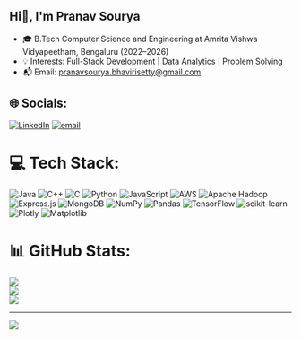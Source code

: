 ## Hi👋, I'm Pranav Sourya 

- 🎓 B.Tech Computer Science and Engineering at Amrita Vishwa Vidyapeetham, Bengaluru (2022–2026)<br/>
- 💡 Interests: Full-Stack Development | Data Analytics | Problem Solving<br/>
- 📬 Email: pranavsourya.bhavirisetty@gmail.com<br/>




## 🌐 Socials:
[![LinkedIn](https://img.shields.io/badge/LinkedIn-%230077B5.svg?logo=linkedin&logoColor=white)](https://www.linkedin.com/in/pranavsourya-bhavirisetty-974865290/)
 [![email](https://img.shields.io/badge/Email-D14836?logo=gmail&logoColor=white)](mailto:pranavsourya.bhavirisetty@gmail.com) 

# 💻 Tech Stack:
![Java](https://img.shields.io/badge/java-%23ED8B00.svg?style=for-the-badge&logo=openjdk&logoColor=white) ![C++](https://img.shields.io/badge/c++-%2300599C.svg?style=for-the-badge&logo=c%2B%2B&logoColor=white) ![C](https://img.shields.io/badge/c-%2300599C.svg?style=for-the-badge&logo=c&logoColor=white) ![Python](https://img.shields.io/badge/python-3670A0?style=for-the-badge&logo=python&logoColor=ffdd54) ![JavaScript](https://img.shields.io/badge/javascript-%23323330.svg?style=for-the-badge&logo=javascript&logoColor=%23F7DF1E) ![AWS](https://img.shields.io/badge/AWS-%23FF9900.svg?style=for-the-badge&logo=amazon-aws&logoColor=white) ![Apache Hadoop](https://img.shields.io/badge/Apache%20Hadoop-66CCFF?style=for-the-badge&logo=apachehadoop&logoColor=black) ![Express.js](https://img.shields.io/badge/express.js-%23404d59.svg?style=for-the-badge&logo=express&logoColor=%2361DAFB) ![MongoDB](https://img.shields.io/badge/MongoDB-%234ea94b.svg?style=for-the-badge&logo=mongodb&logoColor=white) ![NumPy](https://img.shields.io/badge/numpy-%23013243.svg?style=for-the-badge&logo=numpy&logoColor=white) ![Pandas](https://img.shields.io/badge/pandas-%23150458.svg?style=for-the-badge&logo=pandas&logoColor=white) ![TensorFlow](https://img.shields.io/badge/TensorFlow-%23FF6F00.svg?style=for-the-badge&logo=TensorFlow&logoColor=white) ![scikit-learn](https://img.shields.io/badge/scikit--learn-%23F7931E.svg?style=for-the-badge&logo=scikit-learn&logoColor=white) ![Plotly](https://img.shields.io/badge/Plotly-%233F4F75.svg?style=for-the-badge&logo=plotly&logoColor=white) ![Matplotlib](https://img.shields.io/badge/Matplotlib-%23ffffff.svg?style=for-the-badge&logo=Matplotlib&logoColor=black)
# 📊 GitHub Stats:
![](https://github-readme-stats.vercel.app/api?username=pranavSOURYA18&theme=calm&hide_border=false&include_all_commits=false&count_private=false)<br/>
![](https://nirzak-streak-stats.vercel.app/?user=pranavSOURYA18&theme=calm&hide_border=false)<br/>
![](https://github-readme-stats.vercel.app/api/top-langs/?username=pranavSOURYA18&theme=calm&hide_border=false&include_all_commits=false&count_private=false&layout=compact)

---
[![](https://visitcount.itsvg.in/api?id=pranavSOURYA18&icon=0&color=7)](https://visitcount.itsvg.in)

<!-- Proudly created with GPRM ( https://gprm.itsvg.in ) -->
